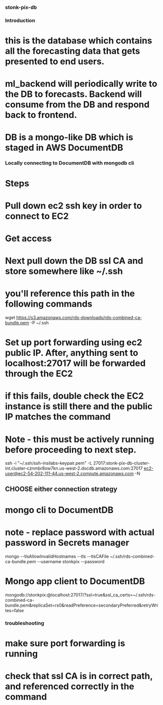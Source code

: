 ### stonk-pix-db ###

### Introduction ###

# this is the database which contains all the forecasting data that gets presented to end users. 
# ml_backend will periodically write to the DB to forecasts. Backend will consume from the DB and respond back to frontend. 
# DB is a mongo-like DB which is staged in AWS DocumentDB


### Locally connecting to DocumentDB with mongodb cli ###

# Steps #

# Pull down ec2 ssh key in order to connect to EC2
# Get access


# Next pull down the DB ssl CA and store somewhere like ~/.ssh
# you'll reference this path in the following commands
wget https://s3.amazonaws.com/rds-downloads/rds-combined-ca-bundle.pem -P ~/.ssh


# Set up port forwarding using ec2 public IP. After, anything sent to localhost:27017 will be forwarded through the EC2
# if this fails, double check the EC2 instance is still there and the public IP matches the command
# Note - this must be actively running before proceeding to next step. 
ssh -i "~/.ssh/ssh-insilabs-keypair.pem" -L 27017:stonk-pix-db-cluster-int.cluster-cznmbr8ow7kn.us-west-2.docdb.amazonaws.com:27017 ec2-user@ec2-54-202-111-44.us-west-2.compute.amazonaws.com -N 


## CHOOSE either connection strategy ##

# mongo cli to DocumentDB
# note - replace password with actual password in Secrets manager
mongo --tlsAllowInvalidHostnames --tls --tlsCAFile ~/.ssh/rds-combined-ca-bundle.pem --username stonkpix --password <get PW in AWS Secrets manager>

# Mongo app client to DocumentDB
mongodb://stonkpix:<get PW in AWS Secrets manager>@localhost:27017/?ssl=true&ssl_ca_certs=~/.ssh/rds-combined-ca-bundle.pem&replicaSet=rs0&readPreference=secondaryPreferred&retryWrites=false


### troubleshooting ###
# make sure port forwarding is running
# check that ssl CA is in correct path, and referenced correctly in the command

